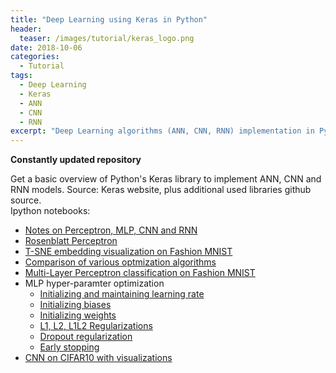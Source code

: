 ```yaml
---
title: "Deep Learning using Keras in Python"
header:
  teaser: /images/tutorial/keras_logo.png
date: 2018-10-06
categories:
  - Tutorial
tags:   
  - Deep Learning
  - Keras
  - ANN
  - CNN
  - RNN
excerpt: "Deep Learning algorithms (ANN, CNN, RNN) implementation in Python (Keras)."
---
```


**Constantly updated repository**  

Get a basic overview of Python's Keras library to implement ANN, CNN and RNN models. Source: Keras website, plus additional used libraries github source.  
Ipython notebooks:
* [Notes on Perceptron, MLP, CNN and RNN](https://github.com/vivekec/deepLearning/blob/master/docs/DL_notes.docx)
* [Rosenblatt Perceptron](https://github.com/vivekec/deepLearning/blob/master/base/rosenblatt_perceptron.ipynb)
* [T-SNE embedding visualization on Fashion MNIST](https://github.com/vivekec/deepLearning/blob/master/base/T-SNE%20Visualization.ipynb)
* [Comparison of various optmization algorithms](https://github.com/vivekec/deepLearning/blob/master/base/Various%20optimization%20methods.ipynb)
* [Multi-Layer Perceptron classification on Fashion MNIST](https://github.com/vivekec/deepLearning/blob/master/ANN/MLP_classification_keras_fashion_mnist.ipynb)
* MLP hyper-paramter optimization
  - [Initializing and maintaining learning rate](https://github.com/vivekec/deepLearning/blob/master/ANN/HP_optimization_MLP_learning%20rate.ipynb)
  - [Initializing biases](https://github.com/vivekec/deepLearning/blob/master/ANN/HP_optimization_MLP_biases.ipynb)
  - [Initializing weights](https://github.com/vivekec/deepLearning/blob/master/ANN/HP_optimization_MLP_weights.ipynb)
  - [L1, L2, L1L2 Regularizations](https://github.com/vivekec/deepLearning/blob/master/ANN/HP_optimization_MLP_regularization.ipynb)
  - [Dropout regularization](https://github.com/vivekec/deepLearning/blob/master/ANN/HP_optimization_MLP_dropout_regularization.ipynb)
  - [Early stopping](https://github.com/vivekec/deepLearning/blob/master/ANN/HP_optimization_MLP_early_stopping.ipynb)
* [CNN on CIFAR10 with visualizations](https://github.com/vivekec/deepLearning/blob/master/CNN/CNN_CIFAR_10.ipynb)
